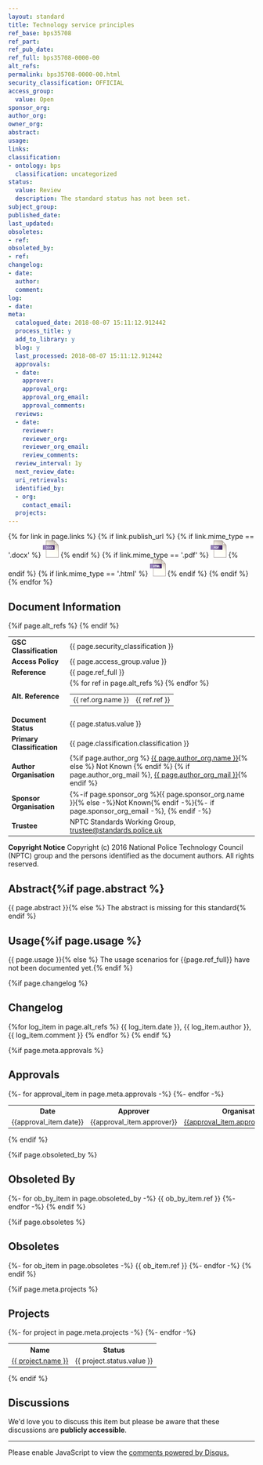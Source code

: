 ```yaml
---
layout: standard
title: Technology service principles
ref_base: bps35708
ref_part:
ref_pub_date:
ref_full: bps35708-0000-00
alt_refs:
permalink: bps35708-0000-00.html
security_classification: OFFICIAL
access_group:
  value: Open
sponsor_org:
author_org:
owner_org:
abstract:
usage:
links:
classification:
- ontology: bps
  classification: uncategorized
status:
  value: Review
  description: The standard status has not been set.
subject_group:
published_date:
last_updated:
obsoletes:
- ref:
obsoleted_by:
- ref:
changelog:
- date:
  author:
  comment:
log:
- date:
meta:
  catalogued_date: 2018-08-07 15:11:12.912442
  process_title: y
  add_to_library: y
  blog: y
  last_processed: 2018-08-07 15:11:12.912442
  approvals:
  - date:
    approver:
    approval_org:
    approval_org_email:
    approval_comments:
  reviews:
  - date:
    reviewer:
    reviewer_org:
    reviewer_org_email:
    review_comments:
  review_interval: 1y
  next_review_date:
  uri_retrievals:
  identified_by:
  - org:
    contact_email:
  projects:
---
```

{% for link in page.links %}
{% if link.publish_url %}
{% if link.mime_type == '.docx' %}
<a target="_blank" href="{{ site.url }}{{ link.publish_url }}"><img src="../images/docx@0.5x.png" alt="{{ page.ref_full }} link" title="{{ page.title }}" style="max-height:35px;"></a>
{% endif %}
{% if link.mime_type == '.pdf' %}
<a target="_blank" href="{{ site.url }}{{ link.publish_url }}"><img src="../images/pdf@0.5x.png" alt="{{ page.ref_full }} link" title="{{ page.title }}" style="max-height:35px;"></a>
{% endif %}
{% if link.mime_type == '.html' %}
<a target="_blank" href="{{ site.url }}{{ link.publish_url }}"><img src="../images/html@0.5x.png" alt="{{ page.ref_full }} link" title="{{ page.title }}" style="max-height:35px;"></a>
{% endif %}
{% endif %}
{% endfor %}

## Document Information

<table>
<tr><td><strong>GSC Classification</strong></td><td> {{ page.security_classification }} </td></tr>
<tr><td><strong>Access Policy</strong></td><td> {{ page.access_group.value }} </td></tr>
<tr><td><strong>Reference</strong></td><td> {{ page.ref_full }} </td></tr>
{%if page.alt_refs %}
<tr><td><strong>Alt. Reference</strong></td><td>
    <table>
    {% for ref in page.alt_refs %}
        <tr><td> {{ ref.org.name }} </td><td> {{ ref.ref }} </td></tr>
    {% endfor %}
    </table>
</td></tr>
{% endif %}
<tr><td><strong>Document Status</strong></td><td> {{ page.status.value }} </td></tr>
<tr><td><strong>Primary Classification</strong></td><td> {{ page.classification.classification }} </td></tr>
<tr><td><strong>Author Organisation</strong></td><td>
{%if page.author_org %} <a href="organisations.html#{{ page.author_org.name | slugify}}">{{ page.author_org.name }}</a>{% else %} Not Known {% endif %}
{% if page.author_org_mail %}, <a href="mailto:{{ page.author_org_mail }}?subject={{ page.ref_full }} {{ page.title }}">{{ page.author_org_mail }}</a>{% endif %} </td></tr>
<tr><td><strong>Sponsor Organisation</strong></td><td> {%-if page.sponsor_org %}{{ page.sponsor_org.name }}{% else -%}Not Known{% endif -%}{%- if page.sponsor_org_email -%}, <a href="mailto:{{ page.sponsor_org_email }}?subject={{ page.ref_full }} {{ page.title }}"></a>{% endif -%} </td></tr>
<tr><td><strong>Trustee</strong></td><td> NPTC Standards Working Group, <a href="mailto:trustee@standards.police.uk?subject={{ page.ref_full }} {{ page.title }}">trustee@standards.police.uk</a> </td></tr>
</table>

**Copyright Notice**
Copyright (c) 2016 National Police Technology Council (NPTC) group and the persons identified as the document authors. All rights reserved.

## Abstract{%if page.abstract %}
{{ page.abstract }}{% else %}
The abstract is missing for this standard{% endif %}
        
## Usage{%if page.usage %}
{{ page.usage }}{% else %}
The usage scenarios for {{page.ref_full}} have not been documented yet.{% endif %}

{%if page.changelog %}
## Changelog
{%for log_item in page.alt_refs %}
{{ log_item.date }}, {{ log_item.author }}, {{ log_item.comment }}
{% endfor %}
{% endif %}

{%if page.meta.approvals %}
## Approvals

<table>
<tr><th>Date</th><th>Approver</th><th>Organisation</th><th>Email</th><th>Comments</th></tr>
{%- for approval_item in page.meta.approvals -%}
<tr><td>{{approval_item.date}}</td><td>{{approval_item.approver}}</td><td><a href="organisations.html#{{ approval_item.approval_org.name | slugify }}">{{approval_item.approval_org.name}}</a></td><td>{{approval_item.approval_org_email}}</td><td>{{approval_item.approval_comments}}</td></tr>
{%- endfor -%}
</table>
{% endif %}

{%if page.obsoleted_by %}
## Obsoleted By

{%- for ob_by_item in page.obsoleted_by -%}
{{ ob_by_item.ref }}
{%- endfor -%}
{% endif %}

{%if page.obsoletes %}
## Obsoletes

{%- for ob_item in page.obsoletes -%}
{{ ob_item.ref }}
{%- endfor -%}
{% endif %}

{%if page.meta.projects %}
## Projects

<table>
<tr><th>Name</th><th>Status</th></tr>
{%- for project in page.meta.projects -%}
<tr><td><a href="projects.html#{{ project.name | slugify }}">{{ project.name }}</a></td><td>{{ project.status.value }}</td></tr>
{%- endfor -%}
</table>
{% endif %}

## Discussions

We'd love you to discuss this item but please be aware that these discussions are **publicly accessible**.
<hr>
<div id="disqus_thread"></div>

<script>

/**
*  RECOMMENDED CONFIGURATION VARIABLES: EDIT AND UNCOMMENT THE SECTION BELOW TO INSERT DYNAMIC VALUES FROM YOUR PLATFORM OR CMS.
*  LEARN WHY DEFINING THESE VARIABLES IS IMPORTANT: https://disqus.com/admin/universalcode/#configuration-variables*/
/*
var disqus_config = function () {
this.page.url = PAGE_URL;  // Replace PAGE_URL with your page's canonical URL variable
this.page.identifier = PAGE_IDENTIFIER; // Replace PAGE_IDENTIFIER with your page's unique identifier variable
};
*/
(function() { // DON'T EDIT BELOW THIS LINE
var d = document, s = d.createElement('script');
s.src = 'https://nptcstandards.disqus.com/embed.js';
s.setAttribute('data-timestamp', +new Date());
(d.head || d.body).appendChild(s);
})();
</script>
<noscript>Please enable JavaScript to view the <a href="https://disqus.com/?ref_noscript">comments powered by Disqus.</a></noscript>


